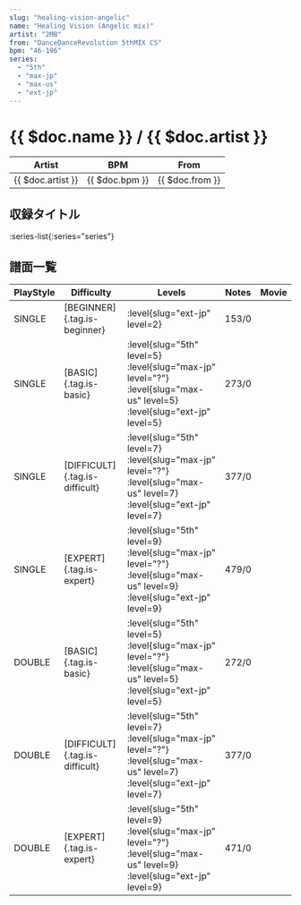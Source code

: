 ```yaml
---
slug: "healing-vision-angelic"
name: "Healing Vision (Angelic mix)"
artist: "2MB"
from: "DanceDanceRevolution 5thMIX CS"
bpm: "46-196"
series:
  - "5th"
  - "max-jp"
  - "max-us"
  - "ext-jp"
---
```


# {{ $doc.name }} / {{ $doc.artist }}

|Artist|BPM|From|
|------|---|----|
|{{ $doc.artist }}|{{ $doc.bpm }}|{{ $doc.from }}|

## 収録タイトル

:series-list{:series="series"}

## 譜面一覧

|PlayStyle|Difficulty|Levels|Notes|Movie|
|---------|----------|------|-----|-----|
|SINGLE|[BEGINNER]{.tag.is-beginner}|<div class="field is-grouped is-grouped-multiline">:level{slug="ext-jp" level=2}</div>|153/0||
|SINGLE|[BASIC]{.tag.is-basic}|<div class="field is-grouped is-grouped-multiline">:level{slug="5th" level=5} :level{slug="max-jp" level="?"} :level{slug="max-us" level=5} :level{slug="ext-jp" level=5}</div>|273/0||
|SINGLE|[DIFFICULT]{.tag.is-difficult}|<div class="field is-grouped is-grouped-multiline">:level{slug="5th" level=7} :level{slug="max-jp" level="?"} :level{slug="max-us" level=7} :level{slug="ext-jp" level=7}</div>|377/0||
|SINGLE|[EXPERT]{.tag.is-expert}|<div class="field is-grouped is-grouped-multiline">:level{slug="5th" level=9} :level{slug="max-jp" level="?"} :level{slug="max-us" level=9} :level{slug="ext-jp" level=9}</div>|479/0||
|DOUBLE|[BASIC]{.tag.is-basic}|<div class="field is-grouped is-grouped-multiline">:level{slug="5th" level=5} :level{slug="max-jp" level="?"} :level{slug="max-us" level=5} :level{slug="ext-jp" level=5}</div>|272/0||
|DOUBLE|[DIFFICULT]{.tag.is-difficult}|<div class="field is-grouped is-grouped-multiline">:level{slug="5th" level=7} :level{slug="max-jp" level="?"} :level{slug="max-us" level=7} :level{slug="ext-jp" level=7}</div>|377/0||
|DOUBLE|[EXPERT]{.tag.is-expert}|<div class="field is-grouped is-grouped-multiline">:level{slug="5th" level=9} :level{slug="max-jp" level="?"} :level{slug="max-us" level=9} :level{slug="ext-jp" level=9}</div>|471/0||
